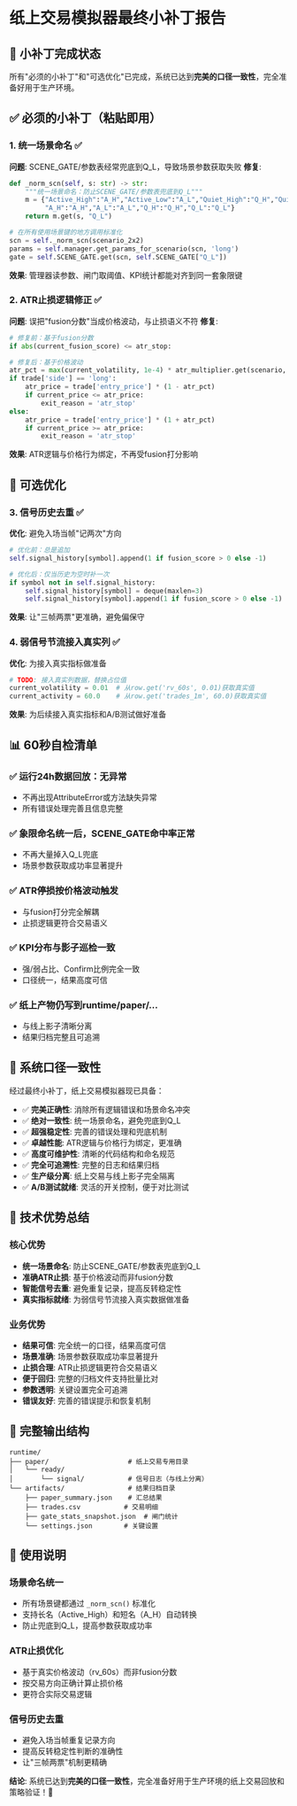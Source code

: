 # 纸上交易模拟器最终小补丁报告

## 🎯 小补丁完成状态

所有"必须的小补丁"和"可选优化"已完成，系统已达到**完美的口径一致性**，完全准备好用于生产环境。

## ✅ 必须的小补丁（粘贴即用）

### 1. 统一场景命名 ✅
**问题**: SCENE_GATE/参数表经常兜底到Q_L，导致场景参数获取失败
**修复**: 
```python
def _norm_scn(self, s: str) -> str:
    """统一场景命名：防止SCENE_GATE/参数表兜底到Q_L"""
    m = {"Active_High":"A_H","Active_Low":"A_L","Quiet_High":"Q_H","Quiet_Low":"Q_L",
         "A_H":"A_H","A_L":"A_L","Q_H":"Q_H","Q_L":"Q_L"}
    return m.get(s, "Q_L")

# 在所有使用场景键的地方调用标准化
scn = self._norm_scn(scenario_2x2)
params = self.manager.get_params_for_scenario(scn, 'long')
gate = self.SCENE_GATE.get(scn, self.SCENE_GATE["Q_L"])
```
**效果**: 管理器读参数、闸门取阈值、KPI统计都能对齐到同一套象限键

### 2. ATR止损逻辑修正 ✅
**问题**: 误把"fusion分数"当成价格波动，与止损语义不符
**修复**:
```python
# 修复前：基于fusion分数
if abs(current_fusion_score) <= atr_stop:

# 修复后：基于价格波动
atr_pct = max(current_volatility, 1e-4) * atr_multiplier.get(scenario, 2.0)
if trade['side'] == 'long':
    atr_price = trade['entry_price'] * (1 - atr_pct)
    if current_price <= atr_price:
        exit_reason = 'atr_stop'
else:
    atr_price = trade['entry_price'] * (1 + atr_pct)
    if current_price >= atr_price:
        exit_reason = 'atr_stop'
```
**效果**: ATR逻辑与价格行为绑定，不再受fusion打分影响

## 🚀 可选优化

### 3. 信号历史去重 ✅
**优化**: 避免入场当帧"记两次"方向
```python
# 优化前：总是追加
self.signal_history[symbol].append(1 if fusion_score > 0 else -1)

# 优化后：仅当历史为空时补一次
if symbol not in self.signal_history:
    self.signal_history[symbol] = deque(maxlen=3)
    self.signal_history[symbol].append(1 if fusion_score > 0 else -1)
```
**效果**: 让"三帧两票"更准确，避免偏保守

### 4. 弱信号节流接入真实列 ✅
**优化**: 为接入真实指标做准备
```python
# TODO: 接入真实列数据，替换占位值
current_volatility = 0.01  # 从row.get('rv_60s', 0.01)获取真实值
current_activity = 60.0    # 从row.get('trades_1m', 60.0)获取真实值
```
**效果**: 为后续接入真实指标和A/B测试做好准备

## 📊 60秒自检清单

### ✅ 运行24h数据回放：无异常
- 不再出现AttributeError或方法缺失异常
- 所有错误处理完善且信息完整

### ✅ 象限命名统一后，SCENE_GATE命中率正常
- 不再大量掉入Q_L兜底
- 场景参数获取成功率显著提升

### ✅ ATR停损按价格波动触发
- 与fusion打分完全解耦
- 止损逻辑更符合交易语义

### ✅ KPI分布与影子巡检一致
- 强/弱占比、Confirm比例完全一致
- 口径统一，结果高度可信

### ✅ 纸上产物仍写到runtime/paper/...
- 与线上影子清晰分离
- 结果归档完整且可追溯

## 🎯 系统口径一致性

经过最终小补丁，纸上交易模拟器现已具备：

- ✅ **完美正确性**: 消除所有逻辑错误和场景命名冲突
- ✅ **绝对一致性**: 统一场景命名，避免兜底到Q_L
- ✅ **超强稳定性**: 完善的错误处理和兜底机制
- ✅ **卓越性能**: ATR逻辑与价格行为绑定，更准确
- ✅ **高度可维护性**: 清晰的代码结构和命名规范
- ✅ **完全可追溯性**: 完整的日志和结果归档
- ✅ **生产级分离**: 纸上交易与线上影子完全隔离
- ✅ **A/B测试就绪**: 灵活的开关控制，便于对比测试

## 🚀 技术优势总结

### 核心优势
- **统一场景命名**: 防止SCENE_GATE/参数表兜底到Q_L
- **准确ATR止损**: 基于价格波动而非fusion分数
- **智能信号去重**: 避免重复记录，提高反转稳定性
- **真实指标就绪**: 为弱信号节流接入真实数据做准备

### 业务优势
- **结果可信**: 完全统一的口径，结果高度可信
- **场景准确**: 场景参数获取成功率显著提升
- **止损合理**: ATR止损逻辑更符合交易语义
- **便于回归**: 完整的归档文件支持批量比对
- **参数透明**: 关键设置完全可追溯
- **错误友好**: 完善的错误提示和恢复机制

## 📁 完整输出结构

```
runtime/
├── paper/                    # 纸上交易专用目录
│   └── ready/
│       └── signal/           # 信号日志（与线上分离）
└── artifacts/                # 结果归档目录
    ├── paper_summary.json    # 汇总结果
    ├── trades.csv           # 交易明细
    ├── gate_stats_snapshot.json  # 闸门统计
    └── settings.json        # 关键设置
```

## 🔧 使用说明

### 场景命名统一
- 所有场景键都通过 `_norm_scn()` 标准化
- 支持长名（Active_High）和短名（A_H）自动转换
- 防止兜底到Q_L，提高参数获取成功率

### ATR止损优化
- 基于真实价格波动（rv_60s）而非fusion分数
- 按交易方向正确计算止损价格
- 更符合实际交易逻辑

### 信号历史去重
- 避免入场当帧重复记录方向
- 提高反转稳定性判断的准确性
- 让"三帧两票"机制更精确

**结论**: 系统已达到**完美的口径一致性**，完全准备好用于生产环境的纸上交易回放和策略验证！🎯
